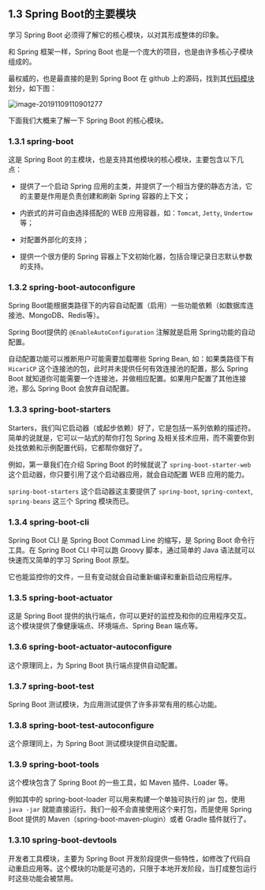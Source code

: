 ## 1.3 Spring Boot的主要模块

学习 Spring Boot 必须得了解它的核心模块，以对其形成整体的印象。

和 Spring 框架一样，Spring Boot 也是一个庞大的项目，也是由许多核心子模块组成的。 

最权威的，也是最直接的是到 Spring Boot 在 github 上的源码，找到其[代码模块](https://github.com/spring-projects/spring-boot/tree/master/spring-boot-project)划分，如下图：

![image-20191109110901277](images/image-20191109110901277.png)

下面我们大概来了解一下 Spring Boot 的核心模块。

### 1.3.1 spring-boot

这是 Spring Boot 的主模块，也是支持其他模块的核心模块，主要包含以下几点：

- 提供了一个启动 Spring 应用的主类，并提供了一个相当方便的静态方法，它的主要是作用是负责创建和刷新 Spring 容器的上下文；

- 内嵌式的并可自由选择搭配的 WEB 应用容器，如：`Tomcat`, `Jetty`, `Undertow`等；

- 对配置外部化的支持；

- 提供一个很方便的 Spring 容器上下文初始化器，包括合理记录日志默认参数的支持。

### 1.3.2 spring-boot-autoconfigure

Spring Boot能根据类路径下的内容自动配置（启用）一些功能依赖（如数据库连接池、MongoDB、Redis等）。

Spring Boot提供的 `@EnableAutoConfiguration` 注解就是启用 Spring功能的自动配置。

自动配置功能可以推断用户可能需要加载哪些 Spring Bean, 如：如果类路径下有 `HicariCP` 这个连接池的包，此时并未提供任何有效连接池的配置，那么 Spring Boot 就知道你可能需要一个连接池，并做相应配置。如果用户配置了其他连接池，那么 Spring Boot 会放弃自动配置。

### 1.3.3 spring-boot-starters

Starters，我们叫它启动器（或起步依赖）好了，它是包括一系列依赖的描述符。简单的说就是，它可以一站式的帮你打包 Spring 及相关技术应用，而不需要你到处找依赖和示例配置代码，它都帮你做好了。

例如，第一章我们在介绍 Spring Boot 的时候就说了 `spring-boot-starter-web` 这个启动器，你只要引用了这个启动器应用，就会自动配置 WEB 应用的能力。

`spring-boot-starters` 这个启动器这主要提供了 `spring-boot`, `spring-context`, `spring-beans` 这三个 Spring 模块而已。

### 1.3.4 spring-boot-cli

Spring Boot CLI 是 Spring Boot Commad Line 的缩写，是 Spring Boot 命令行工具。在 Spring Boot CLI 中可以跑 Groovy 脚本，通过简单的 Java 语法就可以快速而又简单的学习 Spring Boot 原型。

它也能监控你的文件，一旦有变动就会自动重新编译和重新启动应用程序。

### 1.3.5 spring-boot-actuator

这是 Spring Boot 提供的执行端点，你可以更好的监控及和你的应用程序交互。这个模块提供了像健康端点、环境端点、Spring Bean 端点等。

### 1.3.6 spring-boot-actuator-autoconfigure

这个原理同上，为 Spring Boot 执行端点提供自动配置。

### 1.3.7 spring-boot-test

Spring Boot 测试模块，为应用测试提供了许多非常有用的核心功能。

### 1.3.8 spring-boot-test-autoconfigure

这个原理同上，为 Spring Boot 测试模块提供自动配置。

### 1.3.9 spring-boot-tools

这个模块包含了 Spring Boot 的一些工具，如 Maven 插件、Loader 等。

例如其中的 spring-boot-loader 可以用来构建一个单独可执行的 jar 包，使用 `java -jar` 就能直接运行。我们一般不会直接使用这个来打包，而是使用 Spring Boot 提供的 Maven（spring-boot-maven-plugin）或者 Gradle 插件就行了。

### 1.3.10 spring-boot-devtools

开发者工具模块，主要为 Spring Boot 开发阶段提供一些特性，如修改了代码自动重启应用等。这个模块的功能是可选的，只限于本地开发阶段，当打成整包运行时这些功能会被禁用。
